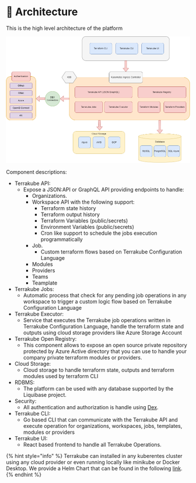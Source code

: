 # 📐 Architecture

This is the high level architecture of the platform

![](../.gitbook/assets/TerrakubeV2.png)

Component descriptions:

* Terrakube API:
  * Expose a JSON:API or GraphQL API providing endpoints to handle:
    * Organizations.
    * Workspace API with the following support:
      * Terraform state history
      * Terraform output history
      * Terraform Variables (public/secrets)
      * Environment Variables (public/secrets)
      * Cron like support to schedule the jobs execution programmatically
    * Job.
      * Custom terraform flows based on Terrakube Configuration Language
    * Modules
    * Providers
    * Teams
    * Teamplate
* Terrakube Jobs:
  * Automatic process that check for any pending job operations in any workspace to trigger a custom logic flow based on Terrakube Configuration Language
* Terrakube Executor:
  * Service that executes the Terrakube job operations written in Terrakube Configuration Language, handle the terraform state and outputs using cloud storage providers like Azure Storage Account
* Terrakube Open Registry:
  * This component allows to expose an open source private repository protected by Azure Active directory that you can use to handle your company private terraform modules or providers.
* Cloud Storage:
  * Cloud storage to handle terraform state, outputs and terraform modules used by terraform CLI
* RDBMS:
  * The platform can be used with any database supported by the Liquibase project.
* Security:
  * All authentication and authorization is handle using [Dex](https://dexidp.io/).
* Terrakube CLI:
  * Go based CLI that can communicate with the Terrakube API and execute operation for organizations, workspaces, jobs, templates, modules or providers
* Terrakube UI:
  * React based frontend to handle all Terrakube Operations.

{% hint style="info" %}
Terrakube can installed in any kuberentes cluster using any cloud provider or even running locally like minikube or Docker Desktop. We provide a Helm Chart that can be found in the following [link](https://github.com/AzBuilder/terrakube-helm-chart).
{% endhint %}
